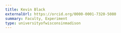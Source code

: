 ```yaml
---
title: Kevin Black
externalUrl: https://orcid.org/0000-0001-7320-5080
summary: Faculty, Experiment
type: universityofwisconsinmadison
---
```

